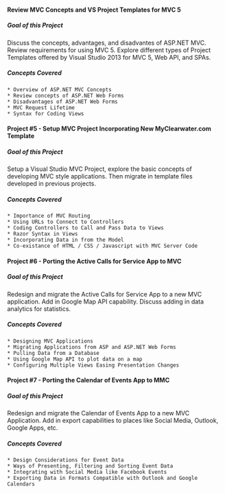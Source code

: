 #### Review MVC Concepts and VS Project Templates for MVC 5

##### Goal of this Project

Discuss the concepts, advantages, and disadvantes of ASP.NET MVC.  Review requirements for using MVC 5.  Explore different types of Project Templates offered by Visual Studio 2013 for MVC 5, Web API, and SPAs.

##### Concepts Covered

    * Overview of ASP.NET MVC Concepts
    * Review concepts of ASP.NET Web Forms
    * Disadvantages of ASP.NET Web Forms
    * MVC Request Lifetime
    * Syntax for Coding Views


#### Project #5 - Setup MVC Project Incorporating New MyClearwater.com Template

##### Goal of this Project

Setup a Visual Studio MVC Project, explore the basic concepts of developing MVC style applications.  Then migrate in template files developed in previous projects.

##### Concepts Covered

    * Importance of MVC Routing
    * Using URLs to Connect to Controllers
    * Coding Controllers to Call and Pass Data to Views
    * Razor Syntax in Views
    * Incorporating Data in from the Model
    * Co-existance of HTML / CSS / Javascript with MVC Server Code


#### Project #6 - Porting the Active Calls for Service App to MVC

##### Goal of this Project

Redesign and migrate the Active Calls for Service App to a new MVC application.  Add in Google Map API capability.  Discuss adding in data analytics for statistics.

##### Concepts Covered

    * Designing MVC Applications
    * Migrating Applications from ASP and ASP.NET Web Forms
    * Pulling Data from a Database
    * Using Google Map API to plot data on a map
    * Configuring Multiple Views Easing Presentation Changes

#### Project #7 - Porting the Calendar of Events App to MMC

##### Goal of this Project

Redesign and migrate the Calendar of Events App to a new MVC Application.  Add in export capabilities to places like Social Media, Outlook, Google Apps, etc.  

##### Concepts Covered

    * Design Considerations for Event Data
    * Ways of Presenting, Filtering and Sorting Event Data
    * Integrating with Social Media like Facebook Events
    * Exporting Data in Formats Compatible with Outlook and Google Calendars
